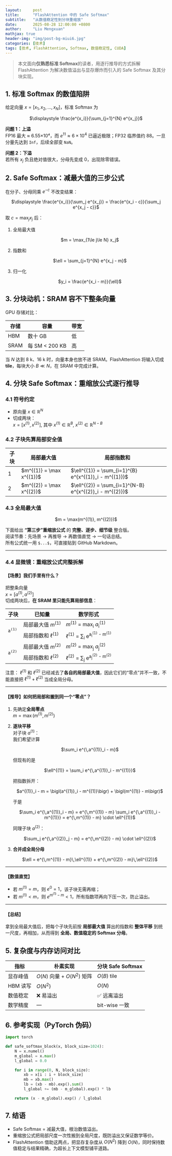 ```yaml
---
layout:     post
title:      "FlashAttention 中的 Safe Softmax"
subtitle:   "从数值稳定性到分块重缩放"
date:       2025-08-28 12:00:00 +0800
author:     "Liu Mengxuan"
mathjax: true
header-img: "img/post-bg-miui6.jpg"
categories: [技术]
tags: [技术, FlashAttention, Softmax, 数值稳定性, CUDA]
---
```


> 本文面向**仅熟悉标准 Softmax**的读者，用逐行推导的方式拆解 FlashAttention 为解决数值溢出与显存爆炸而引入的 Safe Softmax 及其分块实现。



## 1. 标准 Softmax 的数值陷阱
给定向量 $x=[x_1,x_2,\dots,x_N]$，标准 Softmax 为  
<p align="center">$\displaystyle \frac{e^{x_i}}{\sum_{j=1}^{N} e^{x_j}}$</p>

**问题 1：上溢**  
FP16 最大 ≈ 6.55×10⁴，而 $e^{11}\approx 6\times10^4$ 已逼近极限；FP32 临界值约 88。一旦分量先达到 `Inf`，后续全部变 `NaN`。

**问题 2：下溢**  
若所有 $x_j$ 负且绝对值很大，分母先变成 0，出现除零错误。



## 2. Safe Softmax：减最大值的三步公式
在分子、分母同乘 $e^{-c}$ 不改变结果：

<p align="center">
$\displaystyle \frac{e^{x_i}}{\sum_j e^{x_j}} = \frac{e^{x_i - c}}{\sum_j e^{x_j - c}}$
</p>

取 $c = \max_j x_j$ 后：

1. 全局最大值  
   <p align="center">$m = \max_{1\le j\le N} x_j$</p>
2. 指数和  
   <p align="center">$\ell = \sum_{j=1}^{N} e^{x_j - m}$</p>
3. 归一化  
   <p align="center">$y_i = \frac{e^{x_i - m}}{\ell}$</p>

## 3. 分块动机：SRAM 容不下整条向量
GPU 存储对比：

| 存储 | 容量 | 带宽 |
|---|---|---|
| HBM | 数十 GB | 低 |
| SRAM | 每 SM < 200 KB | 高 |

当 $N$ 达到 8 k、16 k 时，向量本身也放不进 SRAM。FlashAttention 将输入切成 **tile**，每块大小 $B \ll N$，在 SRAM 中完成计算。



## 4. 分块 Safe Softmax：重缩放公式逐行推导

### 4.1 符号约定
- 原向量 $x \in \mathbb{R}^{N}$  
- 切成两块：  
  $x = [x^{(1)}, x^{(2)}]$, 其中 $x^{(1)} \in \mathbb{R}^{B},\ x^{(2)} \in \mathbb{R}^{N-B}$

### 4.2 子块先算局部安全值
<table>
  <thead>
    <tr>
      <th>子块</th>
      <th>局部最大值</th>
      <th>局部指数和</th>
    </tr>
  </thead>
  <tbody>
    <tr>
      <td>1</td>
      <td>$m^{(1)} = \max x^{(1)}$</td>
      <td>$\ell^{(1)} = \sum_{i=1}^{B} e^{x^{(1)}_i - m^{(1)}}$</td>
    </tr>
    <tr>
      <td>2</td>
      <td>$m^{(2)} = \max x^{(2)}$</td>
      <td>$\ell^{(2)} = \sum_{i=1}^{N-B} e^{x^{(2)}_i - m^{(2)}}$</td>
    </tr>
  </tbody>
</table>

### 4.3 全局最大值
<p align="center">$m = \max(m^{(1)}, m^{(2)})$</p>

下面给出 **“第三步”重缩放公式** 的 **完整、逐步、细节级** 整合版。  
阅读节奏：先场景 → 再推导 → 再数值直觉 → 一句话总结。  
所有公式统一用 `$...$`，可直接贴到 GitHub Markdown。

---

### 4.4 显微镜：重缩放公式完整拆解

#### 【场景】我们手里有什么？
把整条向量  
$x = [a^{(1)}, a^{(2)}]$  
切成两块后，**在 SRAM 里只能先算局部信息**：

<table>
  <thead>
    <tr>
      <th>子块</th>
      <th>已知量</th>
      <th>数学形式</th>
    </tr>
  </thead>
  <tbody>
    <tr>
      <td rowspan="2"><code>a<sup>(1)</sup></code></td>
      <td>局部最大值&nbsp;<em>m</em><sup>(1)</sup></td>
      <td><em>m</em><sup>(1)</sup>&nbsp;=&nbsp;max<sub>i</sub>&nbsp;<em>a</em><sub>i</sub><sup>(1)</sup></td>
    </tr>
    <tr>
      <td>局部指数和&nbsp;ℓ<sup>(1)</sup></td>
      <td>ℓ<sup>(1)</sup>&nbsp;=&nbsp;∑<sub>i</sub>&nbsp;e<sup>a<sub>i</sub><sup>(1)</sup>&nbsp;-&nbsp;m<sup>(1)</sup></sup></td>
    </tr>
    <tr>
      <td rowspan="2"><code>a<sup>(2)</sup></code></td>
      <td>局部最大值&nbsp;<em>m</em><sup>(2)</sup></td>
      <td><em>m</em><sup>(2)</sup>&nbsp;=&nbsp;max<sub>j</sub>&nbsp;<em>a</em><sub>j</sub><sup>(2)</sup></td>
    </tr>
    <tr>
      <td>局部指数和&nbsp;ℓ<sup>(2)</sup></td>
      <td>ℓ<sup>(2)</sup>&nbsp;=&nbsp;∑<sub>j</sub>&nbsp;e<sup>a<sub>j</sub><sup>(2)</sup>&nbsp;-&nbsp;m<sup>(2)</sup></sup></td>
    </tr>
  </tbody>
</table>

注意： $\ell^{(1)}$ 和 $\ell^{(2)}$ 已经减去了**各自的局部最大值**，因此它们的“零点”并不一致，不能直接把 $\ell^{(1)}+\ell^{(2)}$ 当成全局分母。

---

#### 【推导】如何把局部和搬到同一个“零点”？
1. 先确定**全局零点**  
   $m = \max(m^{(1)}, m^{(2)})$

2. **逐块平移**  
   对子块 $a^{(1)}$：  
   我们希望计算  
   <p align="center">$\sum_i e^{\,a^{(1)}_i - m}$  </p>
   但现有的是  
   <p align="center">$\ell^{(1)} = \sum_i e^{\,a^{(1)}_i - m^{(1)}}$  </p>

   把指数拆开：  
   <p align="center">$a^{(1)}_i - m = \bigl(a^{(1)}_i - m^{(1)}\bigr) + \bigl(m^{(1)} - m\bigr)$  </p>

   于是  
   <p align="center">$\sum_i e^{\,a^{(1)}_i - m}
   = e^{\,m^{(1)} - m} \sum_i e^{\,a^{(1)}_i - m^{(1)}}
   = e^{\,m^{(1)} - m} \cdot \ell^{(1)}$</p>

   同理子块 $a^{(2)}$：  
   <p align="center">$\sum_j e^{\,a^{(2)}_j - m}
   = e^{\,m^{(2)} - m} \cdot \ell^{(2)}$</p>

3. **合并成全局分母**  
   <p align="center">$\ell = e^{\,m^{(1)} - m}\,\ell^{(1)} + e^{\,m^{(2)} - m}\,\ell^{(2)}$</p>

---

#### 【数值直觉】
- 若 $m^{(1)} = m$，则 $e^{0}=1$，该子块无需再缩；  
- 若 $m^{(1)} < m$，则 $e^{m^{(1)}-m}<1$，所有指数项再向下压一次，防止溢出。

---

#### 【总结】
拿到全局最大值后，把每个子块先前按 **局部最大值** 算出的指数和 **整体平移** 到统一尺度，再相加，从而得到 **全局、数值稳定的 Softmax 分母**。


## 5. 复杂度与内存访问对比

| 指标 | 朴素实现 | 分块 Safe Softmax |
|---|---|---|
| 显存峰值 | $O(N)$ 向量 + $O(N^2)$ 矩阵 | $O(B)$ tile |
| HBM 读写 | $O(N^2)$ | $O(N)$ |
| 数值稳定 | ❌ 易溢出 | ✅ 远离溢出 |
| 数学精度 | — | bit-wise 一致 |


## 6. 参考实现（PyTorch 伪码）

```python
import torch

def safe_softmax_block(x, block_size=1024):
    N = x.numel()
    m_global = x.max()
    l_global = 0.0

    for i in range(0, N, block_size):
        xb = x[i : i + block_size]
        mb = xb.max()
        lb = (xb - mb).exp().sum()
        l_global += (mb - m_global).exp() * lb

    return (x - m_global).exp() / l_global
```


## 7. 结语

- Safe Softmax = 减最大值，根治数值溢出。  
- 重缩放公式把局部尺度一次性搬到全局尺度，既防溢出又保证数学等价。  
- FlashAttention 借助这两点，把显存复杂度从 $O(N^2)$ 降到 $O(N)$，同时保持数值稳定与结果精确，为超长上下文模型铺平道路。
